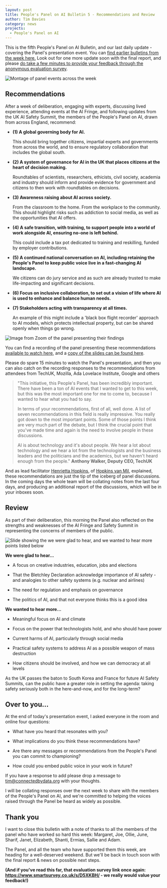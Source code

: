 ```yaml
---
layout: post
title: People's Panel on AI Bulletin 5 - Recommendations and Review
author: Tim Davies
category: news
projects:
  - People's Panel on AI
---
```


This is the fifth People's Panel on AI Bulletin, and our last daily update - covering the Panel's presentation event. You can [find earlier bulletins from the week here.](http://connectedbydata.org/projects/2023-peoples-panel-on-ai) Look out for one more update soon with the final report, and please [do take a few minutes to provide your feedback through the anonymous evaluation survey](https://www.smartsurvey.co.uk/s/D5XKBH/).  

<!--more-->

![Montage of panel events across the week]({{site.baseurl}}/assets/blog/2023-11-panel-montage.png)

## Recommendations

After a week of deliberation, engaging with experts, discussing lived experience, attending events at the AI Fringe, and following updates from the UK AI Safety Summit, the members of the People's Panel on AI, drawn from across England, recommend:

-   **(1) A global governing body for AI.**

    This should bring together citizens, impartial experts and governments from across the world, and to ensure regulatory collaboration that includes the global south.

-   **(2) A system of governance for AI in the UK that places citizens at the heart of decision making.**

    Roundtables of scientists, researchers, ethicists, civil society, academia and industry should inform and provide evidence for government and citizens to then work with roundtables on decisions.

-   **(3) Awareness raising about AI across society.**

    From the classroom to the home. From the workplace to the community. This should highlight risks such as addiction to social media, as well as the opportunities that AI offers.

-   **(4) A safe transition, with training, to support people into a world of work alongside AI, ensuring no-one is left behind.**

    This could include a tax pot dedicated to training and reskilling, funded by employer contributions.

-   **(5) A continued national conversation on AI, including retaining the People's Panel to keep public voice live in a fast-changing AI landscape.**

    We citizens can do jury service and as such are already trusted to make life-impacting and significant decisions.

-   **(6) Focus on inclusive collaboration, to set out a vision of life where AI is used to enhance and balance human needs.**

-   **(7) Stakeholders acting with transparency at all times.**

    An example of this might include a 'black box flight recorder' approach to AI models, which protects intellectual property, but can be shared openly when things go wrong. 

![Image from Zoom of the panel presenting their findings]({{site.baseurl}}/assets/blog/2023-11-panel-zoom.png)

You can find a recording of the panel presenting these recommendations [available to watch here](https://us06web.zoom.us/rec/share/mWC58IRgwnLaNbRAf_BdUj0pXU5QzV98em0Qwt7VGuAwRMNyLsh-Q0u-zmTFA-jf.5WbK07_rkW1G1ecm?startTime=1699017585000), and a [copy of the slides can be found here](https://docs.google.com/presentation/d/1RhX7kq-HMg7Wyy5xnG6_CbJ_CK1VbX1YALQ0iTSpo7o/edit?usp=sharing).

Please do spare 15 minutes to watch the Panel's presentation, and then you can also catch on the recording responses to the recommendations from attendees from TechUK, Mozilla, Ada Lovelace Institute, Google and others

> "This initiative, this People's Panel, has been incredibly important. There have been a ton of AI events that I wanted to get to this week, but this was the most important one for me to come to, because I wanted to hear what you had to say. 
>
> In terms of your recommendations, first of all, well done. A list of seven recommendations in this field is really impressive. You really got down to the most important points. Some of those points I think are very much part of the debate, but I think the crucial point that you've made time and again is the need to involve people in these discussions. 
>
> AI is about technology and it's about people. We hear a lot about technology and we hear a lot from the technologists and the business leaders and the politicians and the academics, but we haven't heard enough from the people." **Anthony Walker, Deputy CEO, TechUK**

And as lead facilitator [Henrietta Hopkins](mailto:henrietta@hopkinsvanmil.co.uk), of [Hopkins van Mil](http://www.hopkinsvanmil.co.uk/), explained, these recommendations are just the tip of the iceberg of panel discussions. In the coming days the whole team will be collating notes from the last four days, and producing an additional report of the discussions, which will be in your inboxes soon.

## Review
As part of their deliberation, this morning the Panel also reflected on the strengths and weaknesses of the AI Fringe and Safety Summit in representing the concerns of members of the public.

![Slide showing the we were glad to hear, and we wanted to hear more points listed below]({{site.baseurl}}/assets/blog/2023-11-panel-review-slide.jpg)

**We were glad to hear...**

-   A focus on creative industries, education, jobs and elections

-   That the Bletchley Declaration acknowledge importance of AI safety - and analogies to other safety systems (e.g. nuclear and airlines)

-   The need for regulation and emphasis on governance

-   The politics of AI, and that not everyone thinks this is a good idea

**We wanted to hear more...**

-   Meaningful focus on AI and climate

-   Focus on the power that technologists hold, and who should have power

-   Current harms of AI, particularly through social media

-   Practical safety systems to address AI as a possible weapon of mass destruction

-   How citizens should be involved, and how we can democracy at all levels

As the UK passes the baton to South Korea and France for future AI Safety Summits, can the public have a greater role in setting the agenda: taking safety seriously both in the here-and-now, and for the long-term?

## Over to you...

At the end of today's presentation event, I asked everyone in the room and online four questions: 

-   What have you heard that resonates with you?

-   What implications do you think these recommendations have?

-   Are there any messages or recommendations from the People's Panel you can commit to championing?

-   How could you embed public voice in your work in future?

If you have a response to add please drop a message to tim@connectedbydata.org with your thoughts. 

I will be collating responses over the next week to share with the members of the People's Panel on AI, and we're committed to helping the voices raised through the Panel be heard as widely as possible. 

## Thank you

I want to close this bulletin with a note of thanks to all the members of the panel who have worked so hard this week: Margaret, Joe, Ollie, June, Sharif, Janet, Elizabeth, Shanti, Ermias, Sallie and Adam. 

The Panel, and all the team who have supported them this week, are heading for a well-deserved weekend. But we'll be back in touch soon with the final report & news on possible next steps.

**(And if you've read this far, that evaluation survey link once again: <https://www.smartsurvey.co.uk/s/D5XKBH/> - we really would value your feedback!)**

